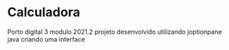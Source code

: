 # Calculadora
Porto digital 3 modulo 2021.2
projeto desenvolvido utilizando joptionpane java criando uma interface 
